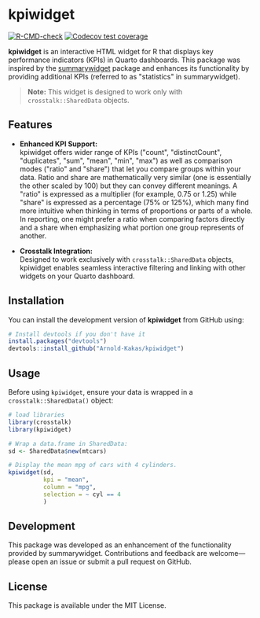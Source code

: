 
# kpiwidget

<!-- badges: start -->
[![R-CMD-check](https://github.com/Arnold-Kakas/kpiwidget/actions/workflows/R-CMD-check.yaml/badge.svg)](https://github.com/Arnold-Kakas/kpiwidget/actions/workflows/R-CMD-check.yaml)
[![Codecov test coverage](https://codecov.io/gh/Arnold-Kakas/kpiwidget/branch/main/graph/badge.svg)](https://app.codecov.io/gh/Arnold-Kakas/kpiwidget?branch=main)
<!-- badges: end -->

**kpiwidget** is an interactive HTML widget for R that displays key performance indicators (KPIs) in Quarto dashboards. This package was inspired by the [summarywidget](https://github.com/kent37/summarywidget) package and enhances its functionality by providing additional KPIs (referred to as "statistics" in summarywidget).

> **Note:** This widget is designed to work only with `crosstalk::SharedData` objects.

## Features

- **Enhanced KPI Support:**  
  kpiwidget offers wider range of KPIs ("count", "distinctCount", "duplicates", "sum", "mean", "min", "max") as well as comparison modes ("ratio" and "share") that let you compare groups within your data.
  Ratio and share are mathematically very similar (one is essentially the other scaled by 100) but they can convey different meanings. 
  A "ratio" is expressed as a multiplier (for example, 0.75 or 1.25) while "share" is expressed as a percentage (75% or 125%), which many find more intuitive when thinking in terms of proportions or parts of a whole. 
  In reporting, one might prefer a ratio when comparing factors directly and a share when emphasizing what portion one group represents of another. 

- **Crosstalk Integration:**  
  Designed to work exclusively with `crosstalk::SharedData` objects, kpiwidget enables seamless interactive filtering and linking with other widgets on your Quarto dashboard.

## Installation

You can install the development version of **kpiwidget** from GitHub using:

``` r
# Install devtools if you don't have it
install.packages("devtools")
devtools::install_github("Arnold-Kakas/kpiwidget")
```

## Usage

Before using `kpiwidget`, ensure your data is wrapped in a `crosstalk::SharedData()` object:

``` r
# load libraries
library(crosstalk)
library(kpiwidget)

# Wrap a data.frame in SharedData:
sd <- SharedData$new(mtcars)

# Display the mean mpg of cars with 4 cylinders.
kpiwidget(sd, 
          kpi = "mean", 
          column = "mpg",
          selection = ~ cyl == 4
          )
```

## Development

This package was developed as an enhancement of the functionality provided by summarywidget. Contributions and feedback are welcome—please open an issue or submit a pull request on GitHub.

## License

This package is available under the MIT License.
